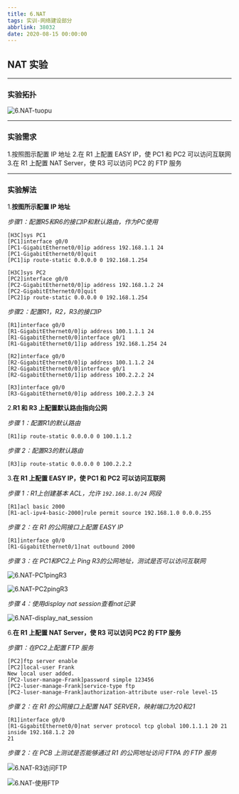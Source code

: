 ```yaml
---
title: 6.NAT
tags: 实训-网络建设部分
abbrlink: 38032
date: 2020-08-15 00:00:00
---
```


## NAT 实验
---
### 实验拓扑

![6.NAT-tuopu](https://frankcao3-picgo.oss-cn-shenzhen.aliyuncs.com/img/6.NAT-tuopu.PNG)

* * *

### 实验需求

1.按照图示配置 IP 地址
2.在 R1 上配置 EASY IP，使 PC1 和 PC2 可以访问互联网
3.在 R1 上配置 NAT Server，使 R3 可以访问 PC2 的 FTP 服务

* * *

### 实验解法

1.**按图所示配置 IP 地址**

*步骤1：配置R5和R6的接口IP和默认路由，作为PC使用*
```
[H3C]sys PC1
[PC1]interface g0/0
[PC1-GigabitEthernet0/0]ip address 192.168.1.1 24
[PC1-GigabitEthernet0/0]quit
[PC1]ip route-static 0.0.0.0 0 192.168.1.254
```

```
[H3C]sys PC2
[PC2]interface g0/0
[PC2-GigabitEthernet0/0]ip address 192.168.1.2 24
[PC2-GigabitEthernet0/0]quit
[PC2]ip route-static 0.0.0.0 0 192.168.1.254
```

*步骤2：配置R1，R2，R3的接口IP*
```
[R1]interface g0/0
[R1-GigabitEthernet0/0]ip address 100.1.1.1 24
[R1-GigabitEthernet0/0]interface g0/1
[R1-GigabitEthernet0/1]ip address 192.168.1.254 24
```

```
[R2]interface g0/0
[R2-GigabitEthernet0/0]ip address 100.1.1.2 24
[R2-GigabitEthernet0/0]interface g0/1
[R2-GigabitEthernet0/1]ip address 100.2.2.2 24
```

```
[R3]interface g0/0
[R3-GigabitEthernet0/0]ip address 100.2.2.3 24
```

2.**R1 和 R3 上配置默认路由指向公网**

*步骤 1：配置R1的默认路由*
```
[R1]ip route-static 0.0.0.0 0 100.1.1.2
```

*步骤 2：配置R3的默认路由*
```
[R3]ip route-static 0.0.0.0 0 100.2.2.2
```

3.**在 R1 上配置 EASY IP，使 PC1 和 PC2 可以访问互联网**

*步骤 1：R1上创建基本 ACL，允许 `192.168.1.0/24` 网段*
```
[R1]acl basic 2000
[R1-acl-ipv4-basic-2000]rule permit source 192.168.1.0 0.0.0.255
```

*步骤 2：在 R1 的公网接口上配置 EASY IP*
```
[R1]interface g0/0
[R1-GigabitEthernet0/1]nat outbound 2000
```

*步骤 3：在 PC1和PC2上 Ping R3的公网地址，测试是否可以访问互联网*

![6.NAT-PC1pingR3](https://frankcao3-picgo.oss-cn-shenzhen.aliyuncs.com/img/6.NAT-PC1pingR3.PNG)

![6.NAT-PC2pingR3](https://frankcao3-picgo.oss-cn-shenzhen.aliyuncs.com/img/6.NAT-PC2pingR3.PNG)

*步骤 4：使用display nat session查看nat记录*

![6.NAT-display_nat_session](https://frankcao3-picgo.oss-cn-shenzhen.aliyuncs.com/img/6.NAT-display_nat_session.PNG)

6.**在 R1 上配置 NAT Server，使 R3 可以访问 PC2 的 FTP 服务**

*步骤1：在PC2上配置 FTP 服务*
```
[PC2]ftp server enable
[PC2]local-user Frank
New local user added.
[PC2-luser-manage-Frank]password simple 123456
[PC2-luser-manage-Frank]service-type ftp
[PC2-luser-manage-Frank]authorization-attribute user-role level-15
```

*步骤 2：在 R1 的公网接口上配置 NAT SERVER，映射端口为20和21*
```
[R1]interface g0/0
[R1-GigabitEthernet0/0]nat server protocol tcp global 100.1.1.1 20 21 inside 192.168.1.2 20 
21
```

*步骤 2：在 PCB 上测试是否能够通过 R1 的公网地址访问 FTPA 的 FTP 服务*

![6.NAT-R3访问FTP](https://frankcao3-picgo.oss-cn-shenzhen.aliyuncs.com/img/6.NAT-R3%E8%AE%BF%E9%97%AEFTP.PNG)

![6.NAT-使用FTP](https://frankcao3-picgo.oss-cn-shenzhen.aliyuncs.com/img/6.NAT-使用FTP.PNG)

